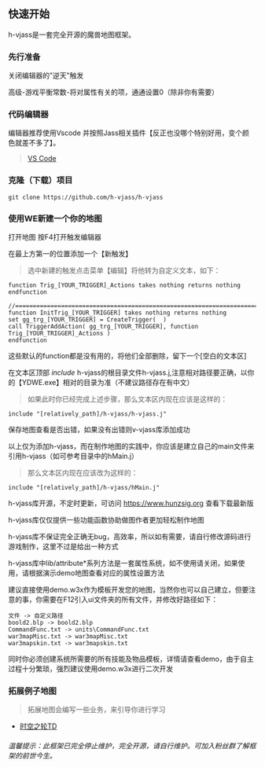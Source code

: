 ## 快速开始

h-vjass是一套完全开源的魔兽地图框架。

### 先行准备

关闭编辑器的"逆天"触发

高级-游戏平衡常数-将对属性有关的项，通通设置0（除非你有需要）

### 代码编辑器

编辑器推荐使用Vscode 并按照Jass相关插件【反正也没哪个特别好用，变个颜色就差不多了】。

> <a target="_blank" href="https://code.visualstudio.com/">VS Code</a>

### 克隆（下载）项目

```
git clone https://github.com/h-vjass/h-vjass
```

### 使用WE新建一个你的地图

打开地图 按F4打开触发编辑器

在最上方第一的位置添加一个【新触发】

> 选中新建的触发点击菜单【编辑】将他转为自定义文本，如下：

```
function Trig_[YOUR_TRIGGER]_Actions takes nothing returns nothing
endfunction

//===========================================================================
function InitTrig_[YOUR_TRIGGER] takes nothing returns nothing
set gg_trg_[YOUR_TRIGGER] = CreateTrigger(  )
call TriggerAddAction( gg_trg_[YOUR_TRIGGER], function Trig_[YOUR_TRIGGER]_Actions )
endfunction
```

这些默认的function都是没有用的，将他们全部删除，留下一个[空白的文本区]

在文本区顶部 *include* h-vjass的根目录文件h-vjass.j,注意相对路径要正确，以你的【YDWE.exe】相对的目录为准（不建议路径存在有中文）

> 如果此时你已经完成上述步骤，那么文本区内现在应该是这样的：

```
include "[relatively_path]/h-vjass/h-vjass.j"
```

保存地图查看是否出错，如果没有出错则v-vjass库添加成功

以上仅为添加h-vjass，而在制作地图的实践中，你应该是建立自己的main文件来引用h-vjass（如可参考目录中的hMain.j）

> 那么文本区内现在应该改为这样的：

```
include "[relatively_path]/h-vjass/hMain.j"
```

h-vjass库开源，不定时更新，可访问 https://www.hunzsig.org 查看下载最新版

h-vjass库仅仅提供一些功能函数协助做图作者更加轻松制作地图

h-vjass库不保证完全正确无bug，高效率，所以如有需要，请自行修改源码进行游戏制作，这里不过是给出一种方式

h-vjass库中lib/attribute*系列方法是一套属性系统，如不使用请关闭，如果使用，请根据演示demo地图查看对应的属性设置方法

建议直接使用demo.w3x作为模板开发您的地图，当然你也可以自己建立，但要注意的事，你需要在F12引入ui文件夹的所有文件，并修改好路径如下：

```
文件 -> 自定义路径
boold2.blp -> boold2.blp
CommandFunc.txt -> units\CommandFunc.txt
war3mapMisc.txt -> war3mapMisc.txt
war3mapskin.txt -> war3mapskin.txt
```

同时你必须创建系统所需要的所有技能及物品模板，详情请查看demo，由于自主过程十分繁琐，强烈建议使用demo.w3x进行二次开发

### 拓展例子地图

> 拓展地图会编写一些业务，来引导你进行学习

* <a target="_blank" href="https://github.com/h-vjass/hyper-space-td">时空之轮TD</a>

###### 温馨提示：此框架已完全停止维护，完全开源，请自行维护。可加入粉丝群了解框架的前世今生。
